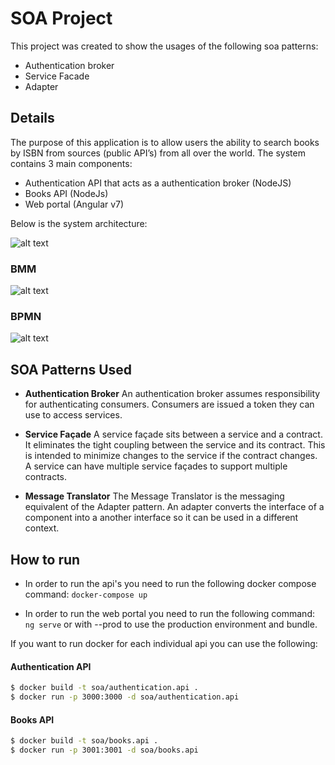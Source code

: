 # SOA Project

This project was created to show the usages of the following soa patterns:
- Authentication broker
- Service Facade
- Adapter

## Details

The purpose of this application is to allow users the ability to search books by ISBN from sources (public API’s) from all over the world. The system contains 3 main components:
- Authentication API that acts as a authentication broker (NodeJS)
- Books API (NodeJs)
- Web portal (Angular v7)

Below is the system architecture:

![alt text](https://i.imgur.com/i6ANozh.jpg)

### BMM
![alt text](https://i.imgur.com/81rdRbW.jpg)

### BPMN
![alt text](https://i.imgur.com/uwbfCdV.jpg)


## SOA Patterns Used

- **Authentication Broker**
An authentication broker assumes responsibility for authenticating consumers. Consumers are issued a token they can use to access services. 

- **Service Façade**
A service façade sits between a service and a contract. It eliminates the tight coupling between the service and its contract. This is intended to minimize changes to the service if the contract changes. A service can have multiple service façades to support multiple contracts. 

- **Message Translator**
The Message Translator is the messaging equivalent of the Adapter pattern. An adapter converts the interface of a component into a another interface so it can be used in a different context.

## How to run
- In order to run the api's you need to run the following docker compose command:
`docker-compose up`

- In order to run the web portal you need to run the following command:
`ng serve` or with --prod to use the production environment and bundle.

If you want to run docker for each individual api you can use the following:

#### Authentication API
```sh
$ docker build -t soa/authentication.api .
$ docker run -p 3000:3000 -d soa/authentication.api
```

#### Books API
```sh
$ docker build -t soa/books.api .
$ docker run -p 3001:3001 -d soa/books.api
```

